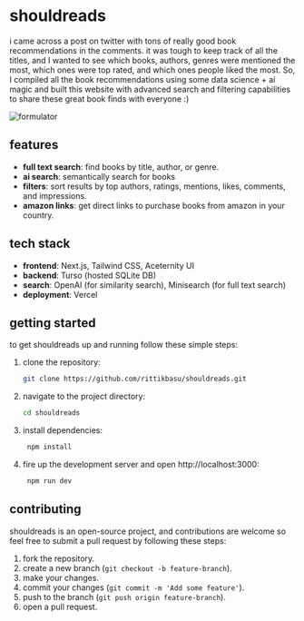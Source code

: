 # shouldreads

i came across a post on twitter with tons of really good book recommendations in the comments. it was tough to keep track of all the titles, and I wanted to see which books, authors, genres were mentioned the most, which ones were top rated, and which ones people liked the most. So, I compiled all the book recommendations using some data science + ai magic and built this website with advanced search and filtering capabilities to share these great book finds with everyone :)

![formulator](<https://ik.imagekit.io/zwcfsadeijm/shouldreads_PoYX7nXv8.png?updatedAt=1718563866063>)

## features

- **full text search**: find books by title, author, or genre.
- **ai search**: semantically search for books
- **filters**: sort results by top authors, ratings, mentions, likes, comments, and impressions.
- **amazon links**: get direct links to purchase books from amazon in your country.

## tech stack

- **frontend**: Next.js, Tailwind CSS, Aceternity UI
- **backend**: Turso (hosted SQLite DB)
- **search**: OpenAI (for similarity search), Minisearch (for full text search)
- **deployment**: Vercel

## getting started

to get shouldreads up and running follow these simple steps:

1. clone the repository:
   ```bash
   git clone https://github.com/rittikbasu/shouldreads.git
   ```
2. navigate to the project directory:
   ```bash
   cd shouldreads
   ```
3. install dependencies:
   ```bash
    npm install
   ```
4. fire up the development server and open http://localhost:3000:
   ```bash
    npm run dev
   ```

## contributing

shouldreads is an open-source project, and contributions are welcome so feel free to submit a pull request by following these steps:

1. fork the repository.
2. create a new branch (`git checkout -b feature-branch`).
3. make your changes.
4. commit your changes (`git commit -m 'Add some feature'`).
5. push to the branch (`git push origin feature-branch`).
6. open a pull request.
